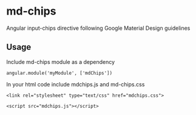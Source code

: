 # md-chips
Angular input-chips directive following Google Material Design guidelines

## Usage
Include md-chips module as a dependency 

```
angular.module('myModule', ['mdChips'])
```

In your html code include mdchips.js and md-chips.css

```
<link rel="stylesheet" type="text/css" href="mdchips.css">

<script src="mdchips.js"></script>
```
